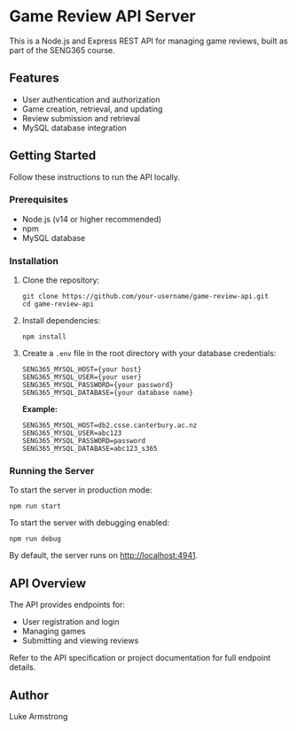 # Game Review API Server

This is a Node.js and Express REST API for managing game reviews, built as part of the SENG365 course.

## Features

- User authentication and authorization
- Game creation, retrieval, and updating
- Review submission and retrieval
- MySQL database integration

## Getting Started

Follow these instructions to run the API locally.

### Prerequisites

- Node.js (v14 or higher recommended)
- npm
- MySQL database

### Installation

1. Clone the repository:

   ```
   git clone https://github.com/your-username/game-review-api.git
   cd game-review-api
   ```

2. Install dependencies:

   ```
   npm install
   ```

3. Create a `.env` file in the root directory with your database credentials:

   ```
   SENG365_MYSQL_HOST={your host}
   SENG365_MYSQL_USER={your user}
   SENG365_MYSQL_PASSWORD={your password}
   SENG365_MYSQL_DATABASE={your database name}
   ```

   **Example:**
   ```
   SENG365_MYSQL_HOST=db2.csse.canterbury.ac.nz
   SENG365_MYSQL_USER=abc123
   SENG365_MYSQL_PASSWORD=password
   SENG365_MYSQL_DATABASE=abc123_s365
   ```

### Running the Server

To start the server in production mode:

```
npm run start
```

To start the server with debugging enabled:

```
npm run debug
```

By default, the server runs on [http://localhost:4941](http://localhost:4941).

## API Overview

The API provides endpoints for:

- User registration and login
- Managing games
- Submitting and viewing reviews

Refer to the API specification or project documentation for full endpoint details.

## Author

Luke Armstrong
